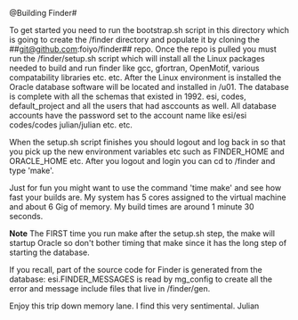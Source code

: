 @Building Finder#

To get started you need to run the bootstrap.sh script in this directory which
is going to create the /finder directory and populate it by cloning
the ##git@github.com:foiyo/finder## repo.  Once the repo is pulled you must run the
/finder/setup.sh script which will install all the Linux packages needed to
build and run finder like gcc, gfortran, OpenMotif, various compatability libraries
etc. etc.   After the Linux environment is installed the Oracle database software
will be located and installed in /u01.  The database is complete with all the
schemas that existed in 1992.   esi, codes, default_project and all the users
that had asccounts as well.  All database accounts have the password set to the
account name like esi/esi codes/codes  julian/julian etc. etc.

When the setup.sh script finishes you should logout and log back in so that you
pick up the new environment variables etc such as FINDER_HOME and ORACLE_HOME etc.
After you logout and login you can cd to /finder and type 'make'.

Just for fun you  might want to use the command 'time make' and see how fast your
builds are.  My system has 5 cores assigned to the virtual machine and about 6 Gig
of memory.   My build times are around 1 minute 30 seconds.

  **Note**
The FIRST time you run make after the setup.sh step, the make will startup Oracle
so don't bother timing that make since it has the long step of starting the database.

If you recall, part of the source code for Finder is generated from the database:
esi.FINDER_MESSAGES is read by mg_config to create all the error and message include
files that live in /finder/gen.

Enjoy this trip down memory lane.  I find this very sentimental.
Julian
